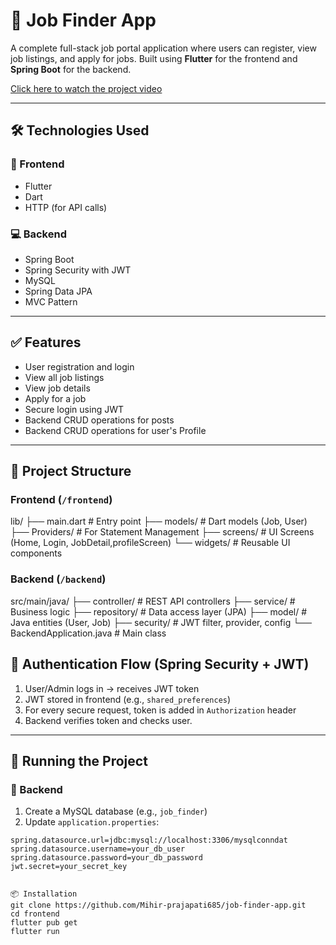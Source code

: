 # 🧿 Job Finder App

A complete full-stack job portal application where users can register, view job listings, and apply for jobs. Built using **Flutter** for the frontend and **Spring Boot** for the backend.

 [Click here to watch the project video](https://drive.google.com/drive/u/0/folders/1kTCJuGSdtnDJyz0GSJ-TFf-YEGN9R9pU)

---

## 🛠 Technologies Used

### 📱 Frontend
- Flutter
- Dart
- HTTP (for API calls)

### 💻 Backend
- Spring Boot
- Spring Security with JWT
- MySQL
- Spring Data JPA
- MVC Pattern

---

## ✅ Features

- User registration and login
- View all job listings
- View job details
- Apply for a job
- Secure login using JWT
- Backend CRUD operations for posts
- Backend CRUD operations for user's Profile

---

## 📁 Project Structure

### Frontend (`/frontend`)

lib/
├── main.dart # Entry point
├── models/ # Dart models (Job, User)
├── Providers/ # For Statement Management
├── screens/ # UI Screens (Home, Login, JobDetail,profileScreen)
└── widgets/ # Reusable UI components 

### Backend (`/backend`)
src/main/java/
├── controller/ # REST API controllers
├── service/ # Business logic
├── repository/ # Data access layer (JPA)
├── model/ # Java entities (User, Job)
├── security/ # JWT filter, provider, config
└── BackendApplication.java # Main class


## 🔐 Authentication Flow (Spring Security + JWT)

1. User/Admin logs in → receives JWT token
2. JWT stored in frontend (e.g., `shared_preferences`)
3. For every secure request, token is added in `Authorization` header
4. Backend verifies token and checks user.

---

## 🧪 Running the Project

### 🔧 Backend

1. Create a MySQL database (e.g., `job_finder`)
2. Update `application.properties`:
```properties
spring.datasource.url=jdbc:mysql://localhost:3306/mysqlconndat
spring.datasource.username=your_db_user
spring.datasource.password=your_db_password
jwt.secret=your_secret_key


📦 Installation
git clone https://github.com/Mihir-prajapati685/job-finder-app.git
cd frontend
flutter pub get
flutter run
 

